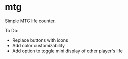 # mtg
Simple MTG life counter.

To Do:
- Replace buttons with icons
- Add color customizability
- Add option to toggle mini display of other player's life
